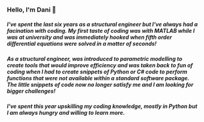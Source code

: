 ### Hello, I'm Dani 👋

##### I've spent the last six years as a structural engineer but I've always had a facination with coding. My first taste of coding was with MATLAB while I was at university and was immediately hooked when fifth order differential equations were solved in a matter of seconds! 

##### As a structural engineer, was introduced to parametric modelling to create tools that would improve efficiency and was taken back to fun of coding when I had to create snippets of Python or C# code to perform functions that were not available within a standard software package. The little snippets of code now no longer satisfy me and I am looking for bigger challenges!

##### I've spent this year upskilling my coding knowledge, mostly in Python but I am always hungry and willing to learn more. 

<!--
**danchke/danchke** is a ✨ _special_ ✨ repository because its `README.md` (this file) appears on your GitHub profile.

Here are some ideas to get you started:

- 🔭 I’m currently working on ...
- 🌱 I’m currently learning ...
- 👯 I’m looking to collaborate on ...
- 🤔 I’m looking for help with ...
- 💬 Ask me about ...
- 📫 How to reach me: ...
- 😄 Pronouns: ...
- ⚡ Fun fact: ...
-->
